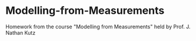 # Modelling-from-Measurements
Homework from the course "Modelling from Measurements" held by Prof. J. Nathan Kutz
